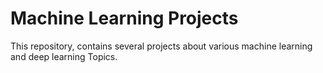 # Machine Learning Projects
This repository, contains several projects about various machine learning and deep learning Topics.
